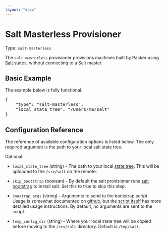 ```yaml
---
layout: "docs"
---
```


# Salt Masterless Provisioner

Type: `salt-masterless`

The `salt-masterless` provisioner provisions machines built by Packer using
[Salt](http://saltstack.com/) states, without connecting to a Salt master.

## Basic Example

The example below is fully functional.

<pre class="prettyprint">
{
    "type": "salt-masterless",
    "local_state_tree": "/Users/me/salt"
}
</pre>

## Configuration Reference

The reference of available configuration options is listed below. The only required argument is the path to your local salt state tree.

Optional:

* `local_state_tree` (string) - The path to your local
  [state tree](http://docs.saltstack.com/ref/states/highstate.html#the-salt-state-tree).
  This will be uploaded to the `/srv/salt` on the remote.

* `skip_bootstrap` (boolean) - By default the salt provisioner runs
  [salt bootstrap](https://github.com/saltstack/salt-bootstrap) to install
  salt. Set this to true to skip this step.

* `boostrap_args` (string) - Arguments to send to the bootstrap script. Usage
  is somewhat documented on [github](https://github.com/saltstack/salt-bootstrap),
  but the [script itself](https://github.com/saltstack/salt-bootstrap/blob/develop/bootstrap-salt.sh)
  has more detailed usage instructions. By default, no arguments are sent to
  the script.

* `temp_config_dir` (string) - Where your local state tree will be copied
  before moving to the `/srv/salt` directory. Default is `/tmp/salt`.
